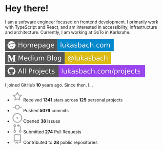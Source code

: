 # Hey there!

I am a software engineer focused on frontend development. I primarily work with TypeScript and React, and am interested in accessibility, infrastructure and architecture. Currently, I am working at GoTo in Karlsruhe.

[![Homepage](./icons/homepage.svg)](https://lukasbach.com)
[![Medium Blog](./icons/medium.svg)](https://medium.com/@lukasbach)
[![My Projects](./icons/projects.svg)](https://lukasbach.com/projects)

I joined GitHub **10** years ago. Since then, I...

- ![](./icons/star.svg) Received **1341** stars across **125** personal projects
- ![](./icons/commit.svg) Pushed **5076** commits
- ![](./icons/issues.svg) Opened **38** issues
- ![](./icons/pr.svg) Submitted **274** Pull Requests
- ![](./icons/repo.svg) Contributed to **28** public repositories
